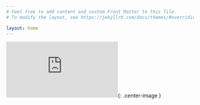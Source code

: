 ```yaml
---
# Feel free to add content and custom Front Matter to this file.
# To modify the layout, see https://jekyllrb.com/docs/themes/#overriding-theme-defaults

layout: home
---
```

![funds-raised-so-far](http://www.coolfundraisingideas.net/thermometer/thermometer.php?currency=dollar&goal=600000&raised=52165&color=blue&size=medium){: .center-image }
